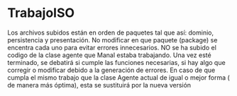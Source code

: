 # TrabajoISO
Los archivos subidos están en orden de paquetes tal que así: dominio, persistencia y presentación. No modificar en que paquete (package)
se encentra cada uno para evitar errores innecesarios. 
NO se ha subido el codigo de la clase agente que Manal estaba trabajando. Una vez esté terminado, se debatirá si cumple las funciones 
necesarias, si hay algo que corregir o modificar debido a la generación de errores. En caso de que cumpla el mismo trabajo que la clase
Agente actual de igual o mejor forma ( de manera más óptima), esta se sustituirá por la nueva versión 
